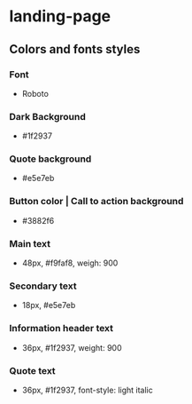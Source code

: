 # landing-page

## Colors and fonts styles

### Font 
- Roboto

### Dark Background
- #1f2937

### Quote background
- #e5e7eb

### Button color | Call to action background
- #3882f6

### Main text
- 48px, #f9faf8, weigh: 900

### Secondary text
- 18px, #e5e7eb

### Information header text
- 36px, #1f2937, weight: 900

### Quote text
- 36px, #1f2937, font-style: light italic
